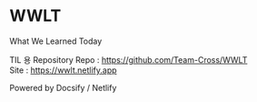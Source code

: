 <!-- docs/README.md -->
# WWLT
What We Learned Today

TIL 용 Repository
Repo : https://github.com/Team-Cross/WWLT<br>
Site : https://wwlt.netlify.app

Powered by Docsify / Netlify